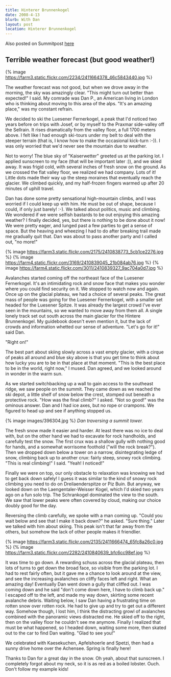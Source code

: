 ```yaml
---
title: Hinterer Brunnenkogel
date: 2008-4-13
blurb: With Dan
layout: post
location: Hinterer Brunnenkogel
---
```


Also posted on Summitpost [here](https://www.summitpost.org/skiing-the-hinterer-brunnenkogel/396297)

Terrible weather forecast (but good weather!)
---

{% image https://farm3.static.flickr.com/2234/2411664378_46c5843440.jpg %}

The weather forecast was not good, but when we drove away in the morning, the sky was amazingly clear. "This might turn out better than expected!" I said. My comrade was Dan P., an American living in London who is thinking about moving to this area of the alps. "It's an amazing place," was my constant refrain.

We decided to ski the Luesener Fernerkogel, a peak that I'd noticed two years before on trips with Josef, or by myself to the Praxmar side-valley off the Sellrain. It rises dramatically from the valley floor, a full 1700 meters above. I felt like I had enough ski-tours under my belt to deal with the steeper terrain (that is, I know how to make the occasional kick-turn :-)). I was only worried that we'd never see the mountain due to weather.

Not to worry! The blue sky of "Kaiserwetter" greeted us at the parking lot. I applied sunscreen to my face (that will be important later :)), and we skied away. It was frigid cold, with several inches of fresh snow on the ground. As we crossed the flat valley floor, we realized we had company. Lots of it! Little dots made their way up the steep moraines that eventually reach the glacier. We climbed quickly, and my half-frozen fingers warmed up after 20 minutes of uphill travel.

Dan has done some pretty sensational high-mountain climbs, and I was worried if I could keep up with him. He must be out of shape, because I could, if only just barely! :-). We talked about politics, music and climbing. We wondered if we were selfish bastards to be out enjoying this amazing weather? I finally decided, yes, but there is nothing to be done about it now! We were pretty eager, and lunged past a few parties to get a sense of space. But the heaving and wheezing I had to do after breaking trail made me gradually quit that. Dan was about to pass another party and I called out, "no more!"

{% image https://farm3.static.flickr.com/2175/2410838773_5cb1ce2276.jpg %}
{% image https://farm4.static.flickr.com/3169/2410839045_21b084ab76.jpg %}
{% image https://farm4.static.flickr.com/3011/2410839327_9ac704a0d7.jpg %}

Avalanches started coming off the northeast face of the Luesener Fernerkogel. It's an intimidating rock and snow face that makes you wonder where you could find security on it. We stopped to watch now and again. Once up on the glacial plateau, we had a choice of several peaks. The great mass of people was going for the Luesener Fernerkogel, with a smaller set headed for the Luesener Spitze. It was already the largest crowd I've ever seen in the mountains, so we wanted to move away from them all. A single lonely track set out south across the main glacier for the Hintere Brunnenkogel. My guidebook doesn't even mention it, but the lack of crowds and information whetted our sense of adventure. "Let's go for it!" said Dan.

"Right on!"

The best part about skiing slowly across a vast empty glacier, with a cirque of peaks all around and blue sky above is that you get time to think about how lucky you are to be in that place at that moment. "This is the best place to be in the world, right now," I mused. Dan agreed, and we looked around in wonder in the warm sun.

As we started switchbacking up a wall to gain access to the southeast ridge, we saw people on the summit. They came down as we reached the ski depot, a little shelf of snow below the crest, stomped out beneath a protective rock. "How was the final climb?" I asked. "Not so good!" was the ominous answer. Dan and I had ice axes, but no rope or crampons. We figured to head up and see if anything stopped us.

{% image images/396304.jpg %}
_Dan traversing a summit tower._

The fresh snow made it easier and harder. At least there was no ice to deal with, but on the other hand we had to excavate for rock handholds, and carefully test the snow. The first crux was a shallow gully with nothing good for hands, and a somewhat worrisome foothold ("will the rock break?"). Then we dropped down below a tower on a narrow, disintegrating ledge of snow, climbing back up to another crux: fairly steep, snowy rock climbing. "This is real climbing!" I said. "Yeah! I noticed!"

Finally we were on top, our only obstacle to relaxation was knowing we had to get back down safely! I guess it was similar to the kind of snowy rock climbing you need to do on Dreilaenderspitze or Piz Buin. But anyway, we looked down on the Laengentaler-Weisser Kogel, which I'd skied two years ago on a fun solo trip. The Schrankogel dominated the view to the south. We saw that lower peaks were often covered by cloud, making our choice doubly good for the day.

Reversing the climb carefully, we spoke with a man coming up. "Could you wait below and see that I make it back down?" he asked. "Sure thing." Later we talked with him about skiing. This peak isn't that far away from the others, but somehow the lack of other people makes it friendlier. 

{% image https://farm3.static.flickr.com/2135/2411666474_65fc8a26c0.jpg %}
{% image https://farm3.static.flickr.com/2282/2410840639_bfc6cc98ef.jpg %}

It was time to go down. A rewarding schuss across the glacial plateau, then lots of turns to get down the broad face, so visible from the parking lot. I had to rest fairly often, but it gave me a chance to look around at the view, and see the increasing avalanches on cliffy faces left and right. What an amazing day! Eventually Dan went down a gully that cliffed out. I was coming down and he said "don't come down here, I have to climb back up." I escaped off to the left, and made my way down, skirting some recent avalanche debris. Waiting below, I saw Dan having a frustrating time on rotten snow over rotten rock. He had to give up and try to get out a different way. Somehow though, I lost him, I think the distracting growl of avalanches combined with the panoramic views distracted me. He skied off to the right, then on the valley floor he couldn't see me anymore. Finally I realized that must be what happened, so I headed down, waiting some more, then skated out to the car to find Dan waiting. "Glad to see you!"

We celebrated with Kaesekuchen, Apfelshoerle and Spetzi, then had a sunny drive home over the Achensee. Spring is finally here!

Thanks to Dan for a great day in the snow. Oh yeah, about that sunscreen. I completely forgot about my neck, so it is as red as a boiled lobster. Ouch. Don't follow my example kids!                                                                                                                                                   

